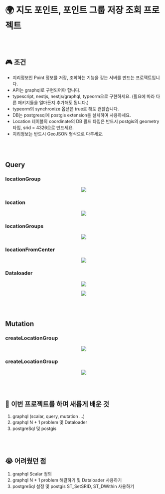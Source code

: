 # 🌍 지도 포인트, 포인트 그룹 저장 조회 프로젝트 

<br/>
<br/>

🎮 조건  
-------------  

- 지리정보인 Point 정보를 저장, 조회하는 기능을 갖는 서버를 만드는 프로젝트입니다.  
- API는 graphql로 구현되어야 합니다.  
- typescript, nestjs, nestjs/graphql, typeorm으로 구현하세요. (필요에 따라 다른 패키지들을 얼마든지 추가해도 됩니다.)  
- typeorm의 synchronize 옵션은 true로 해도 괜찮습니다.  
- DB는 postgresql에 postgis extension을 설치하여 사용하세요.
- Location 테이블의 coordinate의 DB 필드 타입은 반드시 postgis의 geometry 타입, srid = 4326으로 만드세요.  
- 지리정보는 반드시 GeoJSON 형식으로 다루세요.   

<br/>
<br/>

## Query

### locationGroup

<p align="center"><img src="https://user-images.githubusercontent.com/52685665/122650519-6ff70700-d16e-11eb-978c-60b69b25dc69.png"></p>

### location

<p align="center"><img src="https://user-images.githubusercontent.com/52685665/122650656-2c50cd00-d16f-11eb-84d7-578ad8f084a5.png"></p>

### locationGroups

<p align="center"><img src="https://user-images.githubusercontent.com/52685665/122650633-0aefe100-d16f-11eb-8d56-6ccbed90ba0c.png"></p>

### locationFromCenter

<p align="center"><img src="https://user-images.githubusercontent.com/52685665/122650717-7043d200-d16f-11eb-8171-74b58d60aefd.png"></p>

### Dataloader

<p align="center"><img src="https://user-images.githubusercontent.com/52685665/122651868-9325b480-d176-11eb-976f-05303236d84a.png"></p>

<p align="center"><img src="https://user-images.githubusercontent.com/52685665/122651900-b2244680-d176-11eb-94e3-edd951c53802.png"></p>

<br/>
<br/>

## Mutation

### createLocationGroup

<p align="center"><img src="https://user-images.githubusercontent.com/52685665/122650759-99fcf900-d16f-11eb-9674-ea116c22414d.png"></p>

### createLocationGroup

<p align="center"><img src="https://user-images.githubusercontent.com/52685665/122650809-d6305980-d16f-11eb-84e1-26736b2d6170.png"></p>


<br/>
<br/>

🤭 이번 프로젝트를 하며 새롭게 배운 것
-----------------
1.  graphql (scalar, query, mutation ...)
2.  graphql N + 1 problem 및 Dataloader
3.  postgreSql 및 postgis

<br/>
<br/>

😭 어려웠던 점
-----------------
1.  graphql Scalar 정의
2.  graphql N + 1 problem 해결하기 및 Dataloader 사용하기
3.  postgreSql 설정 및 postgis ST_SetSRID, ST_DWithin 사용하기

<br/>
<br/>
